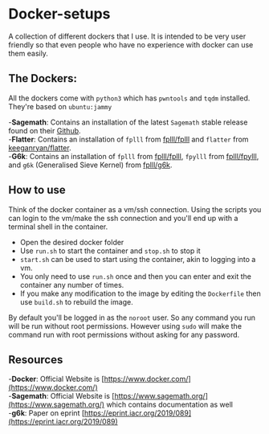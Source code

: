 # Docker-setups
A collection of different dockers that I use. It is intended to be very user friendly so that even people who have no experience with docker can use them easily.

## The Dockers:
All the dockers come with `python3` which has `pwntools` and `tqdm` installed. They're based on `ubuntu:jammy`

-**Sagemath**: Contains an installation of the latest `Sagemath` stable release found on their [Github](https://github.com/sagemath/sage/). \
-**Flatter**: Contains an installation of `fplll` from [fplll/fplll](https://github.com/fplll/fplll) and `flatter` from [keeganryan/flatter](https://github.com/keeganryan/flatter). \
-**G6k**: Contains an installation of `fplll` from [fplll/fplll](https://github.com/fplll/fplll), `fpylll` from [fplll/fpylll](https://github.com/fplll/fpylll), and `g6k` (Generalised Sieve Kernel) from [fplll/g6k](https://github.com/fplll/g6k).

## How to use
Think of the docker container as a vm/ssh connection. Using the scripts you can login to the vm/make the ssh connection and you'll end up with a terminal shell in the container.
- Open the desired docker folder
- Use `run.sh` to start the container and `stop.sh` to stop it
- `start.sh` can be used to start using the container, akin to logging into a vm.
- You only need to use `run.sh` once and then you can enter and exit the container any number of times.
- If you make any modification to the image by editing the `Dockerfile` then use `build.sh` to rebuild the image.

By default you'll be logged in as the `noroot` user. So any command you run will be run without root permissions. However using `sudo` will make the command run with root permissions without asking for any password.

## Resources
-**Docker**: Official Website is [https://www.docker.com/](https://www.docker.com/) \
-**Sagemath**: Official Website is [https://www.sagemath.org/](https://www.sagemath.org/) which contains documentation as well \
-**g6k**: Paper on eprint [https://eprint.iacr.org/2019/089](https://eprint.iacr.org/2019/089)
